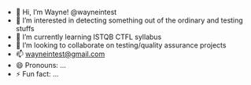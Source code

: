 - 👋 Hi, I’m Wayne! @wayneintest
- 👀 I’m interested in detecting something out of the ordinary and testing stuffs
- 🌱 I’m currently learning ISTQB CTFL syllabus
- 💞️ I’m looking to collaborate on testing/quality assurance projects
- 📫 wayneintest@gmail.com
- 😄 Pronouns: ...
- ⚡ Fun fact: ...

<!---
wayneintest/wayneintest is a ✨ special ✨ repository because its `README.md` (this file) appears on your GitHub profile.
You can click the Preview link to take a look at your changes.
--->
